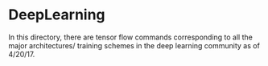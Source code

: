 # DeepLearning

In this directory, there are tensor flow commands corresponding to all the major architectures/ training schemes in the 
deep learning community as of 4/20/17.
